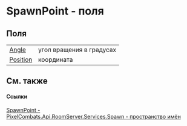 # SpawnPoint - поля




## Поля
<table>
<tr>
<td><a href="f65676a2-c625-18e6-7065-634ee9b6f5ac">Angle</a></td>
<td>угол вращения в градусах</td></tr>
<tr>
<td><a href="082b6eed-292b-4ed8-7cdd-a489d7965866">Position</a></td>
<td>координата</td></tr>
</table>

## См. также


#### Ссылки
<a href="f65aab51-de32-e872-5f74-c94b3bd33d2b">SpawnPoint - </a>  
<a href="0971793b-47eb-58b2-d7a8-6c570042d7d9">PixelCombats.Api.RoomServer.Services.Spawn - пространство имён</a>  
